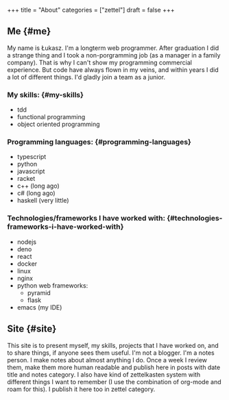 +++
title = "About"
categories = ["zettel"]
draft = false
+++

## Me {#me}

My name is Łukasz.
I'm a longterm web programmer.
After graduation I did a strange thing and I took a non-porgramming job (as a manager in a family company).
That is why I can't show my programming commercial experience.
But code have always flown in my veins, and within years I did a lot of different things.
I'd gladly join a team as a junior.


### My skills: {#my-skills}

-   tdd
-   functional programming
-   object oriented programming


### Programming languages: {#programming-languages}

-   typescript
-   python
-   javascript
-   racket
-   c++ (long ago)
-   c# (long ago)
-   haskell (very little)


### Technologies/frameworks I have worked with: {#technologies-frameworks-i-have-worked-with}

-   nodejs
-   deno
-   react
-   docker
-   linux
-   nginx
-   python web frameworks:
    -   pyramid
    -   flask
-   emacs (my IDE)


## Site {#site}

This site is to present myself, my skills, projects that I have worked on, and to share things, if anyone sees them
useful. I'm not a blogger. I'm a notes person. I make notes about almost anything I do. Once a week I review them,
make them more human readable and publish here in posts with date title and notes category.
I also have kind of zettelkasten system with different things I want to remember (I use the combination of org-mode
and roam for this). I publish it here too in zettel category.
